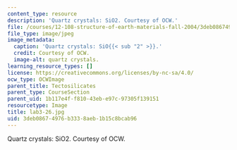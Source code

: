 ```yaml
---
content_type: resource
description: 'Quartz crystals: SiO2. Courtesy of OCW.'
file: /courses/12-108-structure-of-earth-materials-fall-2004/3deb08674976b3338aeb1b15c8bcab96_lab3-26.jpg
file_type: image/jpeg
image_metadata:
  caption: 'Quartz crystals: SiO{{< sub "2" >}}.'
  credit: Courtesy of OCW.
  image-alt: quartz crystals.
learning_resource_types: []
license: https://creativecommons.org/licenses/by-nc-sa/4.0/
ocw_type: OCWImage
parent_title: Tectosilicates
parent_type: CourseSection
parent_uid: 1b117e4f-f810-43eb-e97c-97305f139151
resourcetype: Image
title: lab3-26.jpg
uid: 3deb0867-4976-b333-8aeb-1b15c8bcab96
---
```

Quartz crystals: SiO2. Courtesy of OCW.